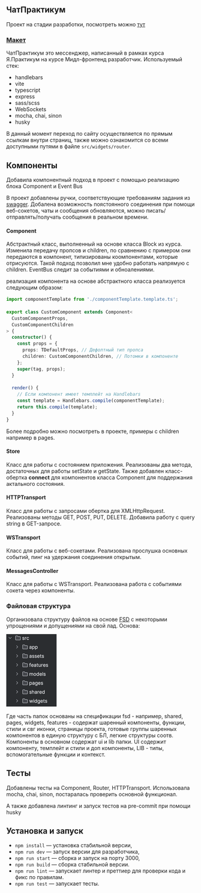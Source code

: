 ## ЧатПрактикум

Проект на стадии разработки, посмотреть можно [тут](https://melodious-kangaroo-d0bb12.netlify.app/)

### [Макет](https://www.figma.com/file/SSOn9QgZ0XkJKI1lelkQ8t/%D0%9C%D0%B5%D1%81%D1%81%D0%B5%D0%BD%D0%B4%D0%B6%D0%B5%D1%80-%D0%BF%D1%80%D0%B0%D0%BA%D1%82%D0%B8%D0%BA%D1%83%D0%BC?type=design&node-id=0-1&mode=design&t=I44loUCw6nDdPN7a-0)

ЧатПрактикум это мессенджер, написанный в рамках курса Я.Практикум на курсе Мидл-фронтенд разработчик.
Используемый стек:

- handlebars
- vite
- typescript
- express
- sass/scss
- WebSockets
- mocha, chai, sinon
- husky

В данный момент переход по сайту осуществляется по прямым ссылкам внутри страниц, также можно ознакомится со всеми доступными путями в файле `src/widgets/router`.

## Компоненты

Добавила компонентный подход в проект с помощью реализацию блока Component и Event Bus

В проект добавлены ручки, соответствующие требованиям задания из [swagger](https://ya-praktikum.tech/api/v2/swagger/). Добалена возможность поястоянного соединения при помощи веб-сокетов, чаты и сообщения обновляются, можно писать/отправлять/получать сообщения в реальном времени.

#### Component

Абстрактный класс, выполненный на основе класса Block из курса. Изменила передачу пропсов и children, по сравнению с примером они передаются в компонент, типизированы коомпонентами, которые отрисуются. Такой подход позволил мне удобно работать напрямую с children.
EventBus следит за событиями и обноалениями.

реализация компонента на основе абстрактного класса реализуется следующим образом:

```typescript
import componentTemplate from './componentTemplate.template.ts';

export class CustomComponent extends Component<
  CustomComponentProps,
  CustomComponentChildren
> {
  constructor() {
    const props = {
      props: TDefaultProps, // Дефолтный тип пропса
      children: CustomComponentChildren, // Потомки в компоненте
    };
    super(tag, props);
  }

  render() {
    // Если компонент имеет темплейт на Handlebars
    const template = Handlebars.compile(componentTemplate);
    return this.compile(template);
  }
}
```

Более подробно можно посмотреть в проекте, примеры с children например в pages.

#### Store

Класс для работы с состоянием приложения. Реализованы два метода, достаточных для работы setState и getState. Также добавлен класс-обертка **connect** для компонентов класса Component для поддержания актального состояния.

#### HTTPTransport

Класс для работы с запросами обертка для XMLHttpRequest. Реализованы методы GET, POST, PUT, DELETE. Добавила работу с query string в GET-запросе.

#### WSTransport

Класс для работы с веб-сокетами. Реализована прослушка основных событий, пинг на удержания соединения открытым.

#### MessagesController

Класс для работы с WSTransport. Реализована работа с событиями сокета через компоненты.

### Файловая структура

Организовала структуру файлов на основе [FSD](https://feature-sliced.design/ru/docs/get-started/overview) c некоторыми упрощениями и допущениями на свой лад.
Основа:

![img.png](public/img.png)

Где часть папок основаны на спецификации fsd - например, shared, pages, widgets, features - содержат шаренный компоненты, функции, стили и свг иконки, страницы проекта, готовые группы шаренных компонентов в единую структуру с БЛ, легкие структуры соотв.
Компоненты в основном содержат ui и lib папки. UI содержит компоненту, темплейт и стили и доп компоненты, LIB - типы, вспомогательные функции и контекст.

## Тесты

Добавлены тесты на Component, Router, HTTPTransport. Использовала mocha, chai, sinon, постаралась проверить основной функционал.

А также добавлена линтинг и запуск тестов на pre-commit при помощи husky

## Установка и запуск

- `npm install` — установка стабильной версии,
- `npm run dev` — запуск версии для разработчика,
- `npm run start` — сборка и запуск на порту 3000,
- `npm run build` — сборка стабильной версии.
- `npm run lint` — запускает линтер и преттиер для проверки кода и фикс по правилам.
- `npm run test` — запускает тесты.
